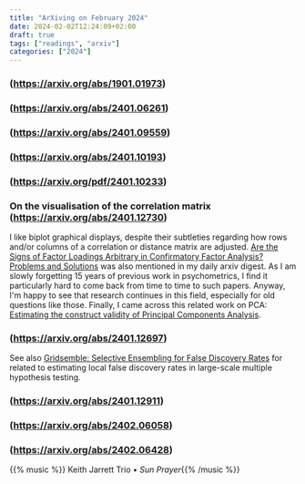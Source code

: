 ```yaml
---
title: "ArXiving on February 2024"
date: 2024-02-02T12:24:09+02:00
draft: true
tags: ["readings", "arxiv"]
categories: ["2024"]
---
```


### (https://arxiv.org/abs/1901.01973)

### (https://arxiv.org/abs/2401.06261)

### (https://arxiv.org/abs/2401.09559)

### (https://arxiv.org/abs/2401.10193)

### (https://arxiv.org/pdf/2401.10233)

### On the visualisation of the correlation matrix (https://arxiv.org/abs/2401.12730)

I like biplot graphical displays, despite their subtleties regarding how rows and/or columns of a correlation or distance matrix are adjusted.
[Are the Signs of Factor Loadings Arbitrary in Confirmatory Factor Analysis? Problems and Solutions](https://arxiv.org/abs/2401.12937) was also mentioned in my daily arxiv digest. As I am slowly forgetting 15 years of previous work in psychometrics, I find it particularly hard to come back from time to time to such papers. Anyway, I'm happy to see that research continues in this field, especially for old questions like those. Finally, I came across this related work on PCA: [Estimating the construct validity of Principal Components Analysis](https://arxiv.org/abs/2401.12905).

### (https://arxiv.org/abs/2401.12697)

See also [Gridsemble: Selective Ensembling for False Discovery Rates](https://arxiv.org/abs/2401.12865) for related to estimating local false discovery rates in large-scale multiple hypothesis testing.

### (https://arxiv.org/abs/2401.12911)

### (https://arxiv.org/abs/2402.06058)

### (https://arxiv.org/abs/2402.06428)

{{% music %}} Keith Jarrett Trio • _Sun Prayer_{{% /music %}}
